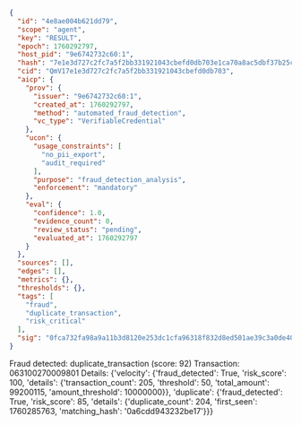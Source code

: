 ```json
{
  "id": "4e8ae004b621dd79",
  "scope": "agent",
  "key": "RESULT",
  "epoch": 1760292797,
  "host_pid": "9e6742732c60:1",
  "hash": "7e1e3d727c2fc7a5f2bb331921043cbefd0db703e1ca70a8ac5dbf37b25ca618",
  "cid": "QmV17e1e3d727c2fc7a5f2bb331921043cbefd0db703",
  "aicp": {
    "prov": {
      "issuer": "9e6742732c60:1",
      "created_at": 1760292797,
      "method": "automated_fraud_detection",
      "vc_type": "VerifiableCredential"
    },
    "ucon": {
      "usage_constraints": [
        "no_pii_export",
        "audit_required"
      ],
      "purpose": "fraud_detection_analysis",
      "enforcement": "mandatory"
    },
    "eval": {
      "confidence": 1.0,
      "evidence_count": 0,
      "review_status": "pending",
      "evaluated_at": 1760292797
    }
  },
  "sources": [],
  "edges": [],
  "metrics": {},
  "thresholds": {},
  "tags": [
    "fraud",
    "duplicate_transaction",
    "risk_critical"
  ],
  "sig": "0fca732fa98a9a11b3d8120e253dc1cfa96318f832d8ed501ae39c3a0de404ba"
}
```

Fraud detected: duplicate_transaction (score: 92)
Transaction: 063100270009801
Details: {'velocity': {'fraud_detected': True, 'risk_score': 100, 'details': {'transaction_count': 205, 'threshold': 50, 'total_amount': 99200115, 'amount_threshold': 10000000}}, 'duplicate': {'fraud_detected': True, 'risk_score': 85, 'details': {'duplicate_count': 204, 'first_seen': 1760285763, 'matching_hash': '0a6cdd943232be17'}}}
